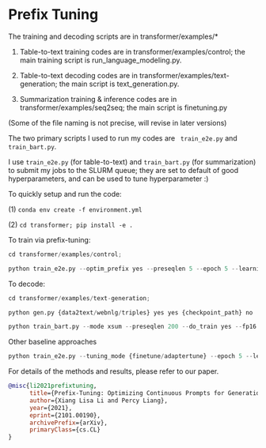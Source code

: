 # Prefix Tuning

The training and decoding scripts are in transformer/examples/*


1. Table-to-text training codes are in transformer/examples/control; the main training script is run_language_modeling.py. 

2. Table-to-text decoding codes are in transformer/examples/text-generation; the main script is text_generation.py. 

3. Summarization training & inference codes are in transformer/examples/seq2seq; the main script is finetuning.py


(Some of the file naming is not precise, will revise in later versions)

The two primary scripts I used to run my codes are `` train_e2e.py`` and ``train_bart.py``.

I use ``train_e2e.py`` (for table-to-text) and ``train_bart.py`` (for summarization) to submit my jobs to the SLURM queue; 
they are set to default of good hyperparameters, and can be used to tune hyperparameter :) 

To quickly setup and run the code: 

(1) 
``conda env create -f environment.yml``

(2)
``cd transformer; pip install -e .``

To train via prefix-tuning:

```python
cd transformer/examples/control;

python train_e2e.py --optim_prefix yes --preseqlen 5 --epoch 5 --learning_rate 0.00005 --mode webnlg --bsz 5 --seed 101
```

To decode: 
```python
cd transformer/examples/text-generation;

python gen.py {data2text/webnlg/triples} yes yes {checkpoint_path} no
```

```python
python train_bart.py --mode xsum --preseqlen 200 --do_train yes --fp16 yes --bsz 16  --epoch 30  --gradient_accumulation_step 3 --learning_rate 0.00005  --mid_dim 800
```


Other baseline approaches 
```python
python train_e2e.py --tuning_mode {finetune/adaptertune} --epoch 5 --learning_rate 0.00005 --mode webnlg --bsz 5 --seed 101
```


For details of the methods and results, please refer to our paper. 

```bibtex
@misc{li2021prefixtuning,
      title={Prefix-Tuning: Optimizing Continuous Prompts for Generation}, 
      author={Xiang Lisa Li and Percy Liang},
      year={2021},
      eprint={2101.00190},
      archivePrefix={arXiv},
      primaryClass={cs.CL}
}
```
